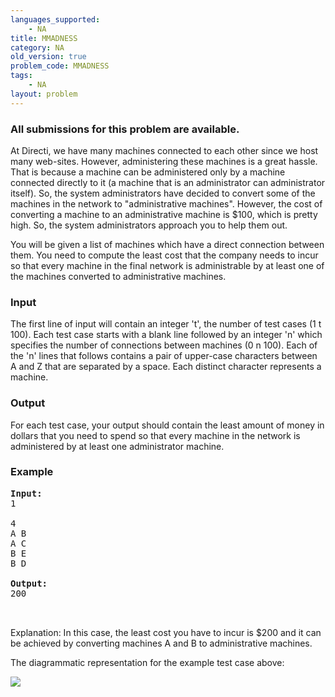```yaml
---
languages_supported:
    - NA
title: MMADNESS
category: NA
old_version: true
problem_code: MMADNESS
tags:
    - NA
layout: problem
---
```

###  All submissions for this problem are available. 

At Directi, we have many machines connected to each other since we host many web-sites. However, administering these machines is a great hassle. That is because a machine can be administered only by a machine connected directly to it (a machine that is an administrator can administrator itself). So, the system administrators have decided to convert some of the machines in the network to "administrative machines". However, the cost of converting a machine to an administrative machine is $100, which is pretty high. So, the system administrators approach you to help them out.

You will be given a list of machines which have a direct connection between them. You need to compute the least cost that the company needs to incur so that every machine in the final network is administrable by at least one of the machines converted to administrative machines.

### Input

The first line of input will contain an integer 't', the number of test cases (1 t 100). Each test case starts with a blank line followed by an integer 'n' which specifies the number of connections between machines (0 n 100). Each of the 'n' lines that follows contains a pair of upper-case characters between A and Z that are separated by a space. Each distinct character represents a machine.

### Output

For each test case, your output should contain the least amount of money in dollars that you need to spend so that every machine in the network is administered by at least one administrator machine.

### Example

<pre>
<b>Input:</b>
1

4
A B
A C
B E
B D

<b>Output:</b>
200


</pre>Explanation: In this case, the least cost you have to incur is $200 and it can be achieved by converting machines A and B to administrative machines.
The diagrammatic representation for the example test case above:

![](http://careers.directi.com/download/attachments/25657412/puzzle_march09.png)
